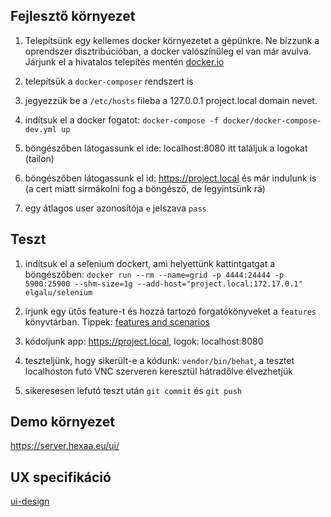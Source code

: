 Fejlesztő környezet
-------------------

1. Telepítsünk egy kellemes docker környezetet a gépünkre. Ne bízzunk a oprendszer disztribúcióban, a docker valószínűleg el van már avulva. Járjunk el a hivatalos telepítés mentén [docker.io](http://docker.io)

2. telepítsük a `docker-composer` rendszert is

3. jegyezzük be a `/etc/hosts` fileba a 127.0.0.1 project.local domain nevet.

4. indítsuk el a docker fogatot:
`docker-compose -f docker/docker-compose-dev.yml up`

5. böngészőben látogassunk el ide: localhost:8080 itt találjuk a logokat (tailon)

6. böngészőben látogassunk el id: https://project.local és már indulunk is (a cert miatt sirmákolni fog a böngésző, de legyintsünk rá)

7. egy átlagos user azonosítója `e` jelszava `pass`


Teszt
-----

1. indítsuk el a selenium dockert, ami helyettünk kattintgatgat a böngészőben: `docker run --rm --name=grid -p 4444:24444 -p 5900:25900 --shm-size=1g --add-host="project.local:172.17.0.1" elgalu/selenium`


2. írjunk egy ütős feature-t és hozzá tartozó forgatókönyveket a `features` könyvtárban. Tippek: [features and scenarios](http://docs.behat.org/en/latest/user_guide/features_scenarios.html)
	
3. kódoljunk app: https://project.local, logok: localhost:8080

4. teszteljünk, hogy sikerült-e a kódunk: `vendor/bin/behat`, a tesztet localhoston futó VNC szerveren keresztül hátradőlve élvezhetjük

5. sikeresesen lefutó teszt után `git commit` és `git push`


Demo környezet
--------------

https://server.hexaa.eu/ui/


UX specifikáció
---------------

[ui-design](doc/ui-design)